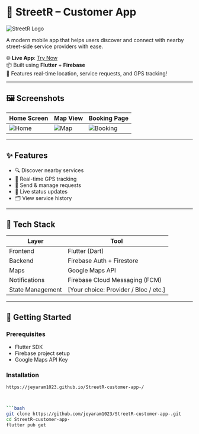 # 🚗 StreetR – Customer App

![StreetR Logo](https://uploads.onecompiler.io/42q5e2pr5/43m4t5ddk/web-app-manifest-192x192.png) <!-- Optional Logo -->

A modern mobile app that helps users discover and connect with nearby street-side service providers with ease.

🌐 **Live App**: [Try Now](https://jeyaram1023.github.io/StreetR-customer-app-/)  
📦 Built using **Flutter** + **Firebase**  
📍 Features real-time location, service requests, and GPS tracking!

---

## 🖼️ Screenshots

| Home Screen | Map View | Booking Page |
|-------------|----------|---------------|
| ![Home](https://your-image-link.com/home.png) | ![Map](https://your-image-link.com/map.png) | ![Booking](https://your-image-link.com/booking.png) |

---

## ✨ Features

- 🔍 Discover nearby services
- 🧭 Real-time GPS tracking
- 📲 Send & manage requests
- 💬 Live status updates
- 🗂️ View service history

---

## 🧰 Tech Stack

| Layer      | Tool            |
|------------|------------------|
| Frontend   | Flutter (Dart)   |
| Backend    | Firebase Auth + Firestore |
| Maps       | Google Maps API  |
| Notifications | Firebase Cloud Messaging (FCM) |
| State Management | [Your choice: Provider / Bloc / etc.] |

---

## 🚀 Getting Started

### Prerequisites

- Flutter SDK
- Firebase project setup
- Google Maps API Key

### Installation
```bash
https://jeyaram1023.github.io/StreetR-customer-app-/



```bash
git clone https://github.com/jeyaram1023/StreetR-customer-app-.git
cd StreetR-customer-app-
flutter pub get


